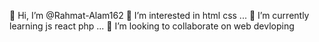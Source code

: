 👋 Hi, I’m @Rahmat-Alam162
👀 I’m interested in html css ...
🌱 I’m currently learning js react php ...
💞️ I’m looking to collaborate on web devloping
